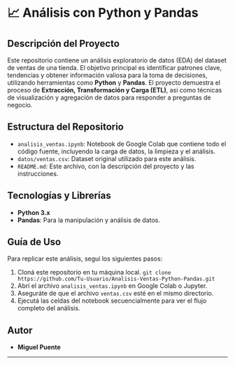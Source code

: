 # 📈 Análisis con Python y Pandas

## Descripción del Proyecto

Este repositorio contiene un análisis exploratorio de datos (EDA) del dataset de ventas de una tienda. El objetivo principal es identificar patrones clave, tendencias y obtener información valiosa para la toma de decisiones, utilizando herramientas como **Python** y **Pandas**. El proyecto demuestra el proceso de **Extracción, Transformación y Carga (ETL)**, así como técnicas de visualización y agregación de datos para responder a preguntas de negocio.

## Estructura del Repositorio

- `analisis_ventas.ipynb`: Notebook de Google Colab que contiene todo el código fuente, incluyendo la carga de datos, la limpieza y el análisis.
- `datos/ventas.csv`: Dataset original utilizado para este análisis.
- `README.md`: Este archivo, con la descripción del proyecto y las instrucciones.

## Tecnologías y Librerías

- **Python 3.x**
- **Pandas**: Para la manipulación y análisis de datos.

## Guía de Uso

Para replicar este análisis, seguí los siguientes pasos:

1.  Cloná este repositorio en tu máquina local.
    `git clone https://github.com/Tu-Usuario/Analisis-Ventas-Python-Pandas.git`
2.  Abrí el archivo `analisis_ventas.ipynb` en Google Colab o Jupyter.
3.  Aseguráte de que el archivo `ventas.csv` esté en el mismo directorio.
4.  Ejecutá las celdas del notebook secuencialmente para ver el flujo completo del análisis.

## Autor

- **Miguel Puente**

---
